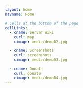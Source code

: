 ```yaml
---
layout: home
navname: Home

# Cells at the bottom of the page
cellLinks:
  - cname: Server Wiki
    curl: map
    cimage: media/demo02.jpg

  - cname: Screenshots
    curl: screenshots
    cimage: media/demo03.jpg

  - cname: Donate
    curl: donate
    cimage: media/demo04.jpg
---
```

